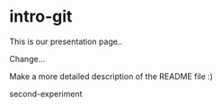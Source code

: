 # intro-git

This is our presentation page..

Change...


Make a more detailed description of the README file :)


second-experiment